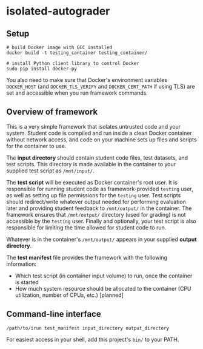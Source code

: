 # isolated-autograder

## Setup
    # build Docker image with GCC installed
    docker build -t testing_container testing_container/

    # install Python client library to control Docker
    sudo pip install docker-py

You also need to make sure that Docker's environment variables `DOCKER_HOST` (and `DOCKER_TLS_VERIFY` and `DOCKER_CERT_PATH` if using TLS) are set and accessible when you run framework commands.

## Overview of framework
This is a very simple framework that isolates untrusted code and your system.  Student code is compiled and run inside a clean Docker container without network access, and code on your machine sets up files and scripts for the container to use.

The **input directory** should contain student code files, test datasets, and test scripts.  This directory is made available in the container to your supplied test script as `/mnt/input/`.

The **test script** will be executed as Docker container's root user.  It is responsible for running student code as framework-provided `testing` user, as well as setting up file permissions for the `testing` user.  Test scripts should redirect/write whatever output needed for performing evaluation later and providing student feedback to `/mnt/output/` in the container.  The framework ensures that `/mnt/output/` directory (used for grading) is not accessible by the `testing` user.  Finally and optionally, your test script is also responsible for limiting the time allowed for student code to run.

Whatever is in the container's `/mnt/output/` appears in your supplied **output directory**.

The **test manifest** file provides the framework with the following information:
- Which test script (in container input volume) to run, once the container is started
- How much system resource should be allocated to the container (CPU utilization, number of CPUs, etc.) [planned]

## Command-line interface
    /path/to/irun test_manifest input_directory output_directory

For easiest access in your shell, add this project's `bin/` to your PATH.
